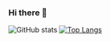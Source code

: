 ### Hi there 👋
![GitHub stats](https://github-readme-stats.vercel.app/api?username=CloudCodesStuff&count_private=true)
[![Top Langs](https://github-readme-stats.vercel.app/api/top-langs/?username=CloudCodesStuff)](https://github.com/anuraghazra/github-readme-stats)
